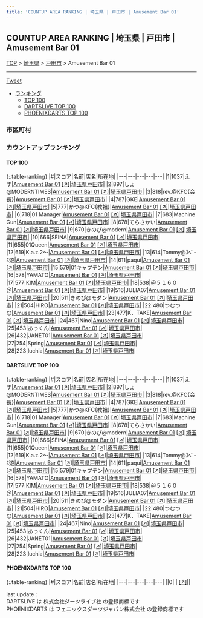 ```yaml
---
title: 'COUNTUP AREA RANKING | 埼玉県 | 戸田市 | Amusement Bar 01'
---
```

## COUNTUP AREA RANKING | 埼玉県 | 戸田市 | Amusement Bar 01

[TOP](/darts/rank/) > [埼玉県](/darts/rank/埼玉県/) > [戸田市](/darts/rank/埼玉県/戸田市/) > Amusement Bar 01

___

<a href="https://twitter.com/share?ref_src=twsrc%5Etfw" data-text="COUNTUP AREA RANKING | 埼玉県戸田市Amusement Bar 01" class="twitter-share-button" data-hashtags="DARTSLIVE,PHOENIXDARTS,darts,ダーツ" data-show-count="false">Tweet</a>

* [ランキング](#カウントアップランキング)
    * [TOP 100](#top-100)
    * [DARTSLIVE TOP 100](#dartslive-top-100)
    * [PHOENIXDARTS TOP 100](#phoenixdarts-top-100)

### 市区町村

<ul>

</ul>

### カウントアップランキング

#### TOP 100



{:.table-ranking}
|#|スコア|名前|店名|所在地|
|---|---|---|---|---|
|1|1037|<span class="rank-name-dl">えす</span>|<a href="/darts/rank/shops/b63b4d6e465d93b1790ab824ce8730e5.html">Amusement Bar 01</a> <a href="https://search.dartslive.com/jp/shop/b63b4d6e465d93b1790ab824ce8730e5">[↗]</a>|<a href="/darts/rank/埼玉県/戸田市">埼玉県戸田市</a>|
|2|897|<span class="rank-name-dl">しょ@MODERNTIMES</span>|<a href="/darts/rank/shops/b63b4d6e465d93b1790ab824ce8730e5.html">Amusement Bar 01</a> <a href="https://search.dartslive.com/jp/shop/b63b4d6e465d93b1790ab824ce8730e5">[↗]</a>|<a href="/darts/rank/埼玉県/戸田市">埼玉県戸田市</a>|
|3|818|<span class="rank-name-dl">rev.@KFC{会長}</span>|<a href="/darts/rank/shops/b63b4d6e465d93b1790ab824ce8730e5.html">Amusement Bar 01</a> <a href="https://search.dartslive.com/jp/shop/b63b4d6e465d93b1790ab824ce8730e5">[↗]</a>|<a href="/darts/rank/埼玉県/戸田市">埼玉県戸田市</a>|
|4|787|<span class="rank-name-dl">GKE</span>|<a href="/darts/rank/shops/b63b4d6e465d93b1790ab824ce8730e5.html">Amusement Bar 01</a> <a href="https://search.dartslive.com/jp/shop/b63b4d6e465d93b1790ab824ce8730e5">[↗]</a>|<a href="/darts/rank/埼玉県/戸田市">埼玉県戸田市</a>|
|5|777|<span class="rank-name-dl">かつ@KFC{教祖}</span>|<a href="/darts/rank/shops/b63b4d6e465d93b1790ab824ce8730e5.html">Amusement Bar 01</a> <a href="https://search.dartslive.com/jp/shop/b63b4d6e465d93b1790ab824ce8730e5">[↗]</a>|<a href="/darts/rank/埼玉県/戸田市">埼玉県戸田市</a>|
|6|718|<span class="rank-name-dl">01 Manager</span>|<a href="/darts/rank/shops/b63b4d6e465d93b1790ab824ce8730e5.html">Amusement Bar 01</a> <a href="https://search.dartslive.com/jp/shop/b63b4d6e465d93b1790ab824ce8730e5">[↗]</a>|<a href="/darts/rank/埼玉県/戸田市">埼玉県戸田市</a>|
|7|683|<span class="rank-name-dl">Machine Gun</span>|<a href="/darts/rank/shops/b63b4d6e465d93b1790ab824ce8730e5.html">Amusement Bar 01</a> <a href="https://search.dartslive.com/jp/shop/b63b4d6e465d93b1790ab824ce8730e5">[↗]</a>|<a href="/darts/rank/埼玉県/戸田市">埼玉県戸田市</a>|
|8|678|<span class="rank-name-dl">てらさかい</span>|<a href="/darts/rank/shops/b63b4d6e465d93b1790ab824ce8730e5.html">Amusement Bar 01</a> <a href="https://search.dartslive.com/jp/shop/b63b4d6e465d93b1790ab824ce8730e5">[↗]</a>|<a href="/darts/rank/埼玉県/戸田市">埼玉県戸田市</a>|
|9|670|<span class="rank-name-dl">きのぴ@modern</span>|<a href="/darts/rank/shops/b63b4d6e465d93b1790ab824ce8730e5.html">Amusement Bar 01</a> <a href="https://search.dartslive.com/jp/shop/b63b4d6e465d93b1790ab824ce8730e5">[↗]</a>|<a href="/darts/rank/埼玉県/戸田市">埼玉県戸田市</a>|
|10|666|<span class="rank-name-dl">SEINA</span>|<a href="/darts/rank/shops/b63b4d6e465d93b1790ab824ce8730e5.html">Amusement Bar 01</a> <a href="https://search.dartslive.com/jp/shop/b63b4d6e465d93b1790ab824ce8730e5">[↗]</a>|<a href="/darts/rank/埼玉県/戸田市">埼玉県戸田市</a>|
|11|655|<span class="rank-name-dl">01Queen</span>|<a href="/darts/rank/shops/b63b4d6e465d93b1790ab824ce8730e5.html">Amusement Bar 01</a> <a href="https://search.dartslive.com/jp/shop/b63b4d6e465d93b1790ab824ce8730e5">[↗]</a>|<a href="/darts/rank/埼玉県/戸田市">埼玉県戸田市</a>|
|12|619|<span class="rank-name-dl">K.a.z.2〜</span>|<a href="/darts/rank/shops/b63b4d6e465d93b1790ab824ce8730e5.html">Amusement Bar 01</a> <a href="https://search.dartslive.com/jp/shop/b63b4d6e465d93b1790ab824ce8730e5">[↗]</a>|<a href="/darts/rank/埼玉県/戸田市">埼玉県戸田市</a>|
|13|614|<span class="rank-name-dl">Tommy@ｽﾍﾟ-ｽ遊</span>|<a href="/darts/rank/shops/b63b4d6e465d93b1790ab824ce8730e5.html">Amusement Bar 01</a> <a href="https://search.dartslive.com/jp/shop/b63b4d6e465d93b1790ab824ce8730e5">[↗]</a>|<a href="/darts/rank/埼玉県/戸田市">埼玉県戸田市</a>|
|14|611|<span class="rank-name-dl">paqui</span>|<a href="/darts/rank/shops/b63b4d6e465d93b1790ab824ce8730e5.html">Amusement Bar 01</a> <a href="https://search.dartslive.com/jp/shop/b63b4d6e465d93b1790ab824ce8730e5">[↗]</a>|<a href="/darts/rank/埼玉県/戸田市">埼玉県戸田市</a>|
|15|579|<span class="rank-name-dl">01キャプテン</span>|<a href="/darts/rank/shops/b63b4d6e465d93b1790ab824ce8730e5.html">Amusement Bar 01</a> <a href="https://search.dartslive.com/jp/shop/b63b4d6e465d93b1790ab824ce8730e5">[↗]</a>|<a href="/darts/rank/埼玉県/戸田市">埼玉県戸田市</a>|
|16|578|<span class="rank-name-dl">YAMATO</span>|<a href="/darts/rank/shops/b63b4d6e465d93b1790ab824ce8730e5.html">Amusement Bar 01</a> <a href="https://search.dartslive.com/jp/shop/b63b4d6e465d93b1790ab824ce8730e5">[↗]</a>|<a href="/darts/rank/埼玉県/戸田市">埼玉県戸田市</a>|
|17|577|<span class="rank-name-dl">KIM</span>|<a href="/darts/rank/shops/b63b4d6e465d93b1790ab824ce8730e5.html">Amusement Bar 01</a> <a href="https://search.dartslive.com/jp/shop/b63b4d6e465d93b1790ab824ce8730e5">[↗]</a>|<a href="/darts/rank/埼玉県/戸田市">埼玉県戸田市</a>|
|18|538|<span class="rank-name-dl">＠５１６０＠</span>|<a href="/darts/rank/shops/b63b4d6e465d93b1790ab824ce8730e5.html">Amusement Bar 01</a> <a href="https://search.dartslive.com/jp/shop/b63b4d6e465d93b1790ab824ce8730e5">[↗]</a>|<a href="/darts/rank/埼玉県/戸田市">埼玉県戸田市</a>|
|19|516|<span class="rank-name-dl">JULIA07</span>|<a href="/darts/rank/shops/b63b4d6e465d93b1790ab824ce8730e5.html">Amusement Bar 01</a> <a href="https://search.dartslive.com/jp/shop/b63b4d6e465d93b1790ab824ce8730e5">[↗]</a>|<a href="/darts/rank/埼玉県/戸田市">埼玉県戸田市</a>|
|20|511|<span class="rank-name-dl">きのぴ@モダン</span>|<a href="/darts/rank/shops/b63b4d6e465d93b1790ab824ce8730e5.html">Amusement Bar 01</a> <a href="https://search.dartslive.com/jp/shop/b63b4d6e465d93b1790ab824ce8730e5">[↗]</a>|<a href="/darts/rank/埼玉県/戸田市">埼玉県戸田市</a>|
|21|504|<span class="rank-name-dl">HIRO</span>|<a href="/darts/rank/shops/b63b4d6e465d93b1790ab824ce8730e5.html">Amusement Bar 01</a> <a href="https://search.dartslive.com/jp/shop/b63b4d6e465d93b1790ab824ce8730e5">[↗]</a>|<a href="/darts/rank/埼玉県/戸田市">埼玉県戸田市</a>|
|22|480|<span class="rank-name-dl">つむつむ</span>|<a href="/darts/rank/shops/b63b4d6e465d93b1790ab824ce8730e5.html">Amusement Bar 01</a> <a href="https://search.dartslive.com/jp/shop/b63b4d6e465d93b1790ab824ce8730e5">[↗]</a>|<a href="/darts/rank/埼玉県/戸田市">埼玉県戸田市</a>|
|23|477|<span class="rank-name-dl">K．TAKE</span>|<a href="/darts/rank/shops/b63b4d6e465d93b1790ab824ce8730e5.html">Amusement Bar 01</a> <a href="https://search.dartslive.com/jp/shop/b63b4d6e465d93b1790ab824ce8730e5">[↗]</a>|<a href="/darts/rank/埼玉県/戸田市">埼玉県戸田市</a>|
|24|467|<span class="rank-name-dl">Nino</span>|<a href="/darts/rank/shops/b63b4d6e465d93b1790ab824ce8730e5.html">Amusement Bar 01</a> <a href="https://search.dartslive.com/jp/shop/b63b4d6e465d93b1790ab824ce8730e5">[↗]</a>|<a href="/darts/rank/埼玉県/戸田市">埼玉県戸田市</a>|
|25|453|<span class="rank-name-dl">あっくん</span>|<a href="/darts/rank/shops/b63b4d6e465d93b1790ab824ce8730e5.html">Amusement Bar 01</a> <a href="https://search.dartslive.com/jp/shop/b63b4d6e465d93b1790ab824ce8730e5">[↗]</a>|<a href="/darts/rank/埼玉県/戸田市">埼玉県戸田市</a>|
|26|432|<span class="rank-name-dl">JANET01</span>|<a href="/darts/rank/shops/b63b4d6e465d93b1790ab824ce8730e5.html">Amusement Bar 01</a> <a href="https://search.dartslive.com/jp/shop/b63b4d6e465d93b1790ab824ce8730e5">[↗]</a>|<a href="/darts/rank/埼玉県/戸田市">埼玉県戸田市</a>|
|27|254|<span class="rank-name-dl">Spring</span>|<a href="/darts/rank/shops/b63b4d6e465d93b1790ab824ce8730e5.html">Amusement Bar 01</a> <a href="https://search.dartslive.com/jp/shop/b63b4d6e465d93b1790ab824ce8730e5">[↗]</a>|<a href="/darts/rank/埼玉県/戸田市">埼玉県戸田市</a>|
|28|223|<span class="rank-name-dl">luchia</span>|<a href="/darts/rank/shops/b63b4d6e465d93b1790ab824ce8730e5.html">Amusement Bar 01</a> <a href="https://search.dartslive.com/jp/shop/b63b4d6e465d93b1790ab824ce8730e5">[↗]</a>|<a href="/darts/rank/埼玉県/戸田市">埼玉県戸田市</a>|


#### DARTSLIVE TOP 100



{:.table-ranking}
|#|スコア|名前|店名|所在地|
|---|---|---|---|---|
|1|1037|<span class="rank-name-dl">えす</span>|<a href="/darts/rank/shops/b63b4d6e465d93b1790ab824ce8730e5.html">Amusement Bar 01</a> <a href="https://search.dartslive.com/jp/shop/b63b4d6e465d93b1790ab824ce8730e5">[↗]</a>|<a href="/darts/rank/埼玉県/戸田市">埼玉県戸田市</a>|
|2|897|<span class="rank-name-dl">しょ@MODERNTIMES</span>|<a href="/darts/rank/shops/b63b4d6e465d93b1790ab824ce8730e5.html">Amusement Bar 01</a> <a href="https://search.dartslive.com/jp/shop/b63b4d6e465d93b1790ab824ce8730e5">[↗]</a>|<a href="/darts/rank/埼玉県/戸田市">埼玉県戸田市</a>|
|3|818|<span class="rank-name-dl">rev.@KFC{会長}</span>|<a href="/darts/rank/shops/b63b4d6e465d93b1790ab824ce8730e5.html">Amusement Bar 01</a> <a href="https://search.dartslive.com/jp/shop/b63b4d6e465d93b1790ab824ce8730e5">[↗]</a>|<a href="/darts/rank/埼玉県/戸田市">埼玉県戸田市</a>|
|4|787|<span class="rank-name-dl">GKE</span>|<a href="/darts/rank/shops/b63b4d6e465d93b1790ab824ce8730e5.html">Amusement Bar 01</a> <a href="https://search.dartslive.com/jp/shop/b63b4d6e465d93b1790ab824ce8730e5">[↗]</a>|<a href="/darts/rank/埼玉県/戸田市">埼玉県戸田市</a>|
|5|777|<span class="rank-name-dl">かつ@KFC{教祖}</span>|<a href="/darts/rank/shops/b63b4d6e465d93b1790ab824ce8730e5.html">Amusement Bar 01</a> <a href="https://search.dartslive.com/jp/shop/b63b4d6e465d93b1790ab824ce8730e5">[↗]</a>|<a href="/darts/rank/埼玉県/戸田市">埼玉県戸田市</a>|
|6|718|<span class="rank-name-dl">01 Manager</span>|<a href="/darts/rank/shops/b63b4d6e465d93b1790ab824ce8730e5.html">Amusement Bar 01</a> <a href="https://search.dartslive.com/jp/shop/b63b4d6e465d93b1790ab824ce8730e5">[↗]</a>|<a href="/darts/rank/埼玉県/戸田市">埼玉県戸田市</a>|
|7|683|<span class="rank-name-dl">Machine Gun</span>|<a href="/darts/rank/shops/b63b4d6e465d93b1790ab824ce8730e5.html">Amusement Bar 01</a> <a href="https://search.dartslive.com/jp/shop/b63b4d6e465d93b1790ab824ce8730e5">[↗]</a>|<a href="/darts/rank/埼玉県/戸田市">埼玉県戸田市</a>|
|8|678|<span class="rank-name-dl">てらさかい</span>|<a href="/darts/rank/shops/b63b4d6e465d93b1790ab824ce8730e5.html">Amusement Bar 01</a> <a href="https://search.dartslive.com/jp/shop/b63b4d6e465d93b1790ab824ce8730e5">[↗]</a>|<a href="/darts/rank/埼玉県/戸田市">埼玉県戸田市</a>|
|9|670|<span class="rank-name-dl">きのぴ@modern</span>|<a href="/darts/rank/shops/b63b4d6e465d93b1790ab824ce8730e5.html">Amusement Bar 01</a> <a href="https://search.dartslive.com/jp/shop/b63b4d6e465d93b1790ab824ce8730e5">[↗]</a>|<a href="/darts/rank/埼玉県/戸田市">埼玉県戸田市</a>|
|10|666|<span class="rank-name-dl">SEINA</span>|<a href="/darts/rank/shops/b63b4d6e465d93b1790ab824ce8730e5.html">Amusement Bar 01</a> <a href="https://search.dartslive.com/jp/shop/b63b4d6e465d93b1790ab824ce8730e5">[↗]</a>|<a href="/darts/rank/埼玉県/戸田市">埼玉県戸田市</a>|
|11|655|<span class="rank-name-dl">01Queen</span>|<a href="/darts/rank/shops/b63b4d6e465d93b1790ab824ce8730e5.html">Amusement Bar 01</a> <a href="https://search.dartslive.com/jp/shop/b63b4d6e465d93b1790ab824ce8730e5">[↗]</a>|<a href="/darts/rank/埼玉県/戸田市">埼玉県戸田市</a>|
|12|619|<span class="rank-name-dl">K.a.z.2〜</span>|<a href="/darts/rank/shops/b63b4d6e465d93b1790ab824ce8730e5.html">Amusement Bar 01</a> <a href="https://search.dartslive.com/jp/shop/b63b4d6e465d93b1790ab824ce8730e5">[↗]</a>|<a href="/darts/rank/埼玉県/戸田市">埼玉県戸田市</a>|
|13|614|<span class="rank-name-dl">Tommy@ｽﾍﾟ-ｽ遊</span>|<a href="/darts/rank/shops/b63b4d6e465d93b1790ab824ce8730e5.html">Amusement Bar 01</a> <a href="https://search.dartslive.com/jp/shop/b63b4d6e465d93b1790ab824ce8730e5">[↗]</a>|<a href="/darts/rank/埼玉県/戸田市">埼玉県戸田市</a>|
|14|611|<span class="rank-name-dl">paqui</span>|<a href="/darts/rank/shops/b63b4d6e465d93b1790ab824ce8730e5.html">Amusement Bar 01</a> <a href="https://search.dartslive.com/jp/shop/b63b4d6e465d93b1790ab824ce8730e5">[↗]</a>|<a href="/darts/rank/埼玉県/戸田市">埼玉県戸田市</a>|
|15|579|<span class="rank-name-dl">01キャプテン</span>|<a href="/darts/rank/shops/b63b4d6e465d93b1790ab824ce8730e5.html">Amusement Bar 01</a> <a href="https://search.dartslive.com/jp/shop/b63b4d6e465d93b1790ab824ce8730e5">[↗]</a>|<a href="/darts/rank/埼玉県/戸田市">埼玉県戸田市</a>|
|16|578|<span class="rank-name-dl">YAMATO</span>|<a href="/darts/rank/shops/b63b4d6e465d93b1790ab824ce8730e5.html">Amusement Bar 01</a> <a href="https://search.dartslive.com/jp/shop/b63b4d6e465d93b1790ab824ce8730e5">[↗]</a>|<a href="/darts/rank/埼玉県/戸田市">埼玉県戸田市</a>|
|17|577|<span class="rank-name-dl">KIM</span>|<a href="/darts/rank/shops/b63b4d6e465d93b1790ab824ce8730e5.html">Amusement Bar 01</a> <a href="https://search.dartslive.com/jp/shop/b63b4d6e465d93b1790ab824ce8730e5">[↗]</a>|<a href="/darts/rank/埼玉県/戸田市">埼玉県戸田市</a>|
|18|538|<span class="rank-name-dl">＠５１６０＠</span>|<a href="/darts/rank/shops/b63b4d6e465d93b1790ab824ce8730e5.html">Amusement Bar 01</a> <a href="https://search.dartslive.com/jp/shop/b63b4d6e465d93b1790ab824ce8730e5">[↗]</a>|<a href="/darts/rank/埼玉県/戸田市">埼玉県戸田市</a>|
|19|516|<span class="rank-name-dl">JULIA07</span>|<a href="/darts/rank/shops/b63b4d6e465d93b1790ab824ce8730e5.html">Amusement Bar 01</a> <a href="https://search.dartslive.com/jp/shop/b63b4d6e465d93b1790ab824ce8730e5">[↗]</a>|<a href="/darts/rank/埼玉県/戸田市">埼玉県戸田市</a>|
|20|511|<span class="rank-name-dl">きのぴ@モダン</span>|<a href="/darts/rank/shops/b63b4d6e465d93b1790ab824ce8730e5.html">Amusement Bar 01</a> <a href="https://search.dartslive.com/jp/shop/b63b4d6e465d93b1790ab824ce8730e5">[↗]</a>|<a href="/darts/rank/埼玉県/戸田市">埼玉県戸田市</a>|
|21|504|<span class="rank-name-dl">HIRO</span>|<a href="/darts/rank/shops/b63b4d6e465d93b1790ab824ce8730e5.html">Amusement Bar 01</a> <a href="https://search.dartslive.com/jp/shop/b63b4d6e465d93b1790ab824ce8730e5">[↗]</a>|<a href="/darts/rank/埼玉県/戸田市">埼玉県戸田市</a>|
|22|480|<span class="rank-name-dl">つむつむ</span>|<a href="/darts/rank/shops/b63b4d6e465d93b1790ab824ce8730e5.html">Amusement Bar 01</a> <a href="https://search.dartslive.com/jp/shop/b63b4d6e465d93b1790ab824ce8730e5">[↗]</a>|<a href="/darts/rank/埼玉県/戸田市">埼玉県戸田市</a>|
|23|477|<span class="rank-name-dl">K．TAKE</span>|<a href="/darts/rank/shops/b63b4d6e465d93b1790ab824ce8730e5.html">Amusement Bar 01</a> <a href="https://search.dartslive.com/jp/shop/b63b4d6e465d93b1790ab824ce8730e5">[↗]</a>|<a href="/darts/rank/埼玉県/戸田市">埼玉県戸田市</a>|
|24|467|<span class="rank-name-dl">Nino</span>|<a href="/darts/rank/shops/b63b4d6e465d93b1790ab824ce8730e5.html">Amusement Bar 01</a> <a href="https://search.dartslive.com/jp/shop/b63b4d6e465d93b1790ab824ce8730e5">[↗]</a>|<a href="/darts/rank/埼玉県/戸田市">埼玉県戸田市</a>|
|25|453|<span class="rank-name-dl">あっくん</span>|<a href="/darts/rank/shops/b63b4d6e465d93b1790ab824ce8730e5.html">Amusement Bar 01</a> <a href="https://search.dartslive.com/jp/shop/b63b4d6e465d93b1790ab824ce8730e5">[↗]</a>|<a href="/darts/rank/埼玉県/戸田市">埼玉県戸田市</a>|
|26|432|<span class="rank-name-dl">JANET01</span>|<a href="/darts/rank/shops/b63b4d6e465d93b1790ab824ce8730e5.html">Amusement Bar 01</a> <a href="https://search.dartslive.com/jp/shop/b63b4d6e465d93b1790ab824ce8730e5">[↗]</a>|<a href="/darts/rank/埼玉県/戸田市">埼玉県戸田市</a>|
|27|254|<span class="rank-name-dl">Spring</span>|<a href="/darts/rank/shops/b63b4d6e465d93b1790ab824ce8730e5.html">Amusement Bar 01</a> <a href="https://search.dartslive.com/jp/shop/b63b4d6e465d93b1790ab824ce8730e5">[↗]</a>|<a href="/darts/rank/埼玉県/戸田市">埼玉県戸田市</a>|
|28|223|<span class="rank-name-dl">luchia</span>|<a href="/darts/rank/shops/b63b4d6e465d93b1790ab824ce8730e5.html">Amusement Bar 01</a> <a href="https://search.dartslive.com/jp/shop/b63b4d6e465d93b1790ab824ce8730e5">[↗]</a>|<a href="/darts/rank/埼玉県/戸田市">埼玉県戸田市</a>|


#### PHOENIXDARTS TOP 100



{:.table-ranking}
|#|スコア|名前|店名|所在地|
|---|---|---|---|---|
||0|<span class="rank-name-dl"> </span>|<a href="/darts/rank/shops/.html"></a> <a href="">[↗]</a>|<a href="/darts/rank//"></a>|


<div class="footer border-top border-gray-light mt-5 pt-3 text-right text-gray">
    last update : <span style="font-weight: italic" id="foot_last_modified"></span><br />
    DARTSLIVE は 株式会社ダーツライブ社 の登録商標です<br />
    PHOENIXDARTS は フェニックスダーツジャパン株式会社 の登録商標です<br />
</div>

<script src="https://cdnjs.cloudflare.com/ajax/libs/jquery.tablesorter/2.31.3/js/jquery.tablesorter.min.js" integrity="sha512-qzgd5cYSZcosqpzpn7zF2ZId8f/8CHmFKZ8j7mU4OUXTNRd5g+ZHBPsgKEwoqxCtdQvExE5LprwwPAgoicguNg==" crossorigin="anonymous" referrerpolicy="no-referrer"></script>
<link rel="stylesheet" href="https://cdnjs.cloudflare.com/ajax/libs/jquery.tablesorter/2.31.3/css/theme.default.min.css" integrity="sha512-wghhOJkjQX0Lh3NSWvNKeZ0ZpNn+SPVXX1Qyc9OCaogADktxrBiBdKGDoqVUOyhStvMBmJQ8ZdMHiR3wuEq8+w==" crossorigin="anonymous" referrerpolicy="no-referrer" />
<script>
$(function() {
    $(".table-ranking").tablesorter({sortList:[[0, 0]]});
    $("#foot_last_modified").text(formatDate(new Date(document.lastModified), 'yyyy-MM-dd HH:mm:ss'));
});
</script>

<script async src="https://platform.twitter.com/widgets.js" charset="utf-8"></script>